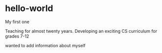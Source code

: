 # hello-world
My first one

Teaching for almost twenty years. Developing an exciting CS curriculum for grades 7-12

wanted to add information about myself

